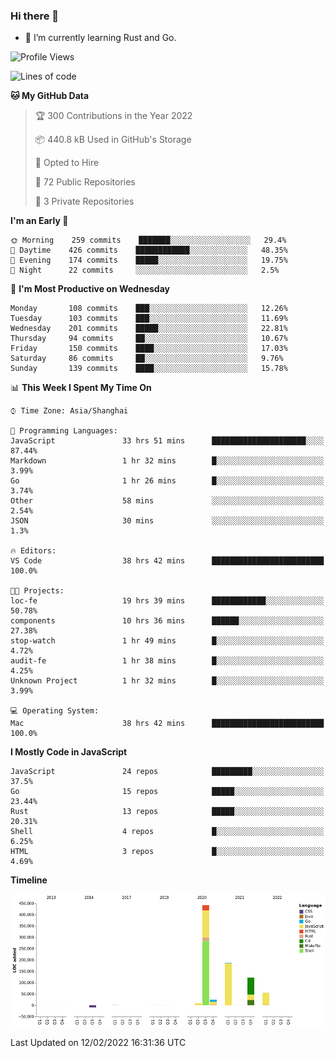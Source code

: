 ### Hi there 👋

- 🌱 I’m currently learning Rust and Go.

<!--START_SECTION:waka-->
![Profile Views](http://img.shields.io/badge/Profile%20Views-1-blue)

![Lines of code](https://img.shields.io/badge/From%20Hello%20World%20I%27ve%20Written-837%20Thousand%20lines%20of%20code-blue)

**🐱 My GitHub Data** 

> 🏆 300 Contributions in the Year 2022
 > 
> 📦 440.8 kB Used in GitHub's Storage 
 > 
> 💼 Opted to Hire
 > 
> 📜 72 Public Repositories 
 > 
> 🔑 3 Private Repositories  
 > 
**I'm an Early 🐤** 

```text
🌞 Morning    259 commits    ███████░░░░░░░░░░░░░░░░░░   29.4% 
🌆 Daytime    426 commits    ████████████░░░░░░░░░░░░░   48.35% 
🌃 Evening    174 commits    █████░░░░░░░░░░░░░░░░░░░░   19.75% 
🌙 Night      22 commits     ░░░░░░░░░░░░░░░░░░░░░░░░░   2.5%

```
📅 **I'm Most Productive on Wednesday** 

```text
Monday       108 commits    ███░░░░░░░░░░░░░░░░░░░░░░   12.26% 
Tuesday      103 commits    ███░░░░░░░░░░░░░░░░░░░░░░   11.69% 
Wednesday    201 commits    █████░░░░░░░░░░░░░░░░░░░░   22.81% 
Thursday     94 commits     ██░░░░░░░░░░░░░░░░░░░░░░░   10.67% 
Friday       150 commits    ████░░░░░░░░░░░░░░░░░░░░░   17.03% 
Saturday     86 commits     ██░░░░░░░░░░░░░░░░░░░░░░░   9.76% 
Sunday       139 commits    ████░░░░░░░░░░░░░░░░░░░░░   15.78%

```


📊 **This Week I Spent My Time On** 

```text
⌚︎ Time Zone: Asia/Shanghai

💬 Programming Languages: 
JavaScript               33 hrs 51 mins      █████████████████████░░░░   87.44% 
Markdown                 1 hr 32 mins        █░░░░░░░░░░░░░░░░░░░░░░░░   3.99% 
Go                       1 hr 26 mins        █░░░░░░░░░░░░░░░░░░░░░░░░   3.74% 
Other                    58 mins             ░░░░░░░░░░░░░░░░░░░░░░░░░   2.54% 
JSON                     30 mins             ░░░░░░░░░░░░░░░░░░░░░░░░░   1.3%

🔥 Editors: 
VS Code                  38 hrs 42 mins      █████████████████████████   100.0%

🐱‍💻 Projects: 
loc-fe                   19 hrs 39 mins      ████████████░░░░░░░░░░░░░   50.78% 
components               10 hrs 36 mins      ██████░░░░░░░░░░░░░░░░░░░   27.38% 
stop-watch               1 hr 49 mins        █░░░░░░░░░░░░░░░░░░░░░░░░   4.72% 
audit-fe                 1 hr 38 mins        █░░░░░░░░░░░░░░░░░░░░░░░░   4.25% 
Unknown Project          1 hr 32 mins        █░░░░░░░░░░░░░░░░░░░░░░░░   3.99%

💻 Operating System: 
Mac                      38 hrs 42 mins      █████████████████████████   100.0%

```

**I Mostly Code in JavaScript** 

```text
JavaScript               24 repos            █████████░░░░░░░░░░░░░░░░   37.5% 
Go                       15 repos            █████░░░░░░░░░░░░░░░░░░░░   23.44% 
Rust                     13 repos            █████░░░░░░░░░░░░░░░░░░░░   20.31% 
Shell                    4 repos             █░░░░░░░░░░░░░░░░░░░░░░░░   6.25% 
HTML                     3 repos             █░░░░░░░░░░░░░░░░░░░░░░░░   4.69%

```


**Timeline**

![Chart not found](https://raw.githubusercontent.com/elton/elton/main/charts/bar_graph.png) 


 Last Updated on 12/02/2022 16:31:36 UTC
<!--END_SECTION:waka-->

<!--
**elton/elton** is a ✨ _special_ ✨ repository because its `README.md` (this file) appears on your GitHub profile.

Here are some ideas to get you started:

- 🔭 I’m currently working on ...
- 🌱 I’m currently learning ...
- 👯 I’m looking to collaborate on ...
- 🤔 I’m looking for help with ...
- 💬 Ask me about ...
- 📫 How to reach me: ...
- 😄 Pronouns: ...
- ⚡ Fun fact: ...
-->
